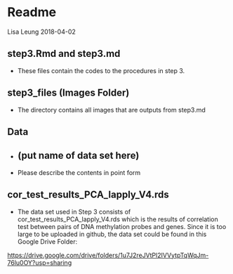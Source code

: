 Readme
================
Lisa Leung
2018-04-02

step3.Rmd and step3.md
--------------

- These files contain the codes to the procedures in step 3.

step3_files (Images Folder)
--------------

- The directory contains all images that are outputs from step3.md

Data
--------------

- ## (put name of data set here)

- Please describe the contents in point form

## cor_test_results_PCA_lapply_V4.rds

- The data set used in Step 3 consists of cor_test_results_PCA_lapply_V4.rds which is the results of correlation test between pairs of DNA methylation probes and genes. Since it is too large to be uploaded in github, the data set could be found in this Google Drive Folder:

https://drive.google.com/drive/folders/1u7J2reJVtPl2IVVytpTqWqJm-76lu0OY?usp=sharing
